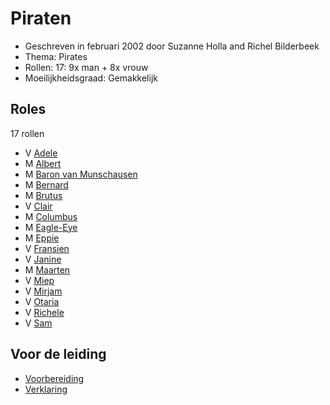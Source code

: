 # Piraten

  * Geschreven in februari 2002 door Suzanne Holla and Richel Bilderbeek
  * Thema: Pirates
  * Rollen: 17: 9x man + 8x vrouw
  * Moeilijkheidsgraad: Gemakkelijk

## Roles

17 rollen

 * V [Adele](Adele.md)
 * M [Albert](Albert.md)
 * M [Baron van Munschausen](Baron_van_Munschausen.md)
 * M [Bernard](Bernard.md)
 * M [Brutus](Brutus.md)
 * V [Clair](Clair.md)
 * M [Columbus](Columbus.md)
 * M [Eagle-Eye](Eagle-Eye.md)
 * M [Eppie](Eppie.md)
 * V [Fransien](Fransien.md)
 * V [Janine](Janine.md)
 * M [Maarten](Maarten.md)
 * V [Miep](Miep.md)
 * V [Mirjam](Mirjam.md)
 * V [Otaria](Otaria.md)
 * V [Richele](Richele.md)
 * V [Sam](Sam.md)

## Voor de leiding

 * [Voorbereiding](Voorbereiding.md)
 * [Verklaring](Verklaring.md)
